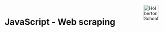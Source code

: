 <img  height="50px" align="right" src="https://apply.holbertonschool.com/holberton-logo.png" alt="Holberton School logo">

# JavaScript - Web scraping
